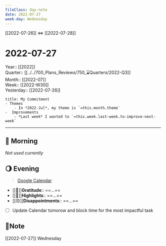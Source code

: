 ```yaml
---
fileClass: day-note  
date: 2022-07-27
week-day: Wednesday
---
```


[[2022-07-26]]  <=> [[2022-07-28]]  

# 2022-07-27

Year:: [[2022]]  
Quarter:: [[../../700_Plans_Reviews/750_⌛Quarters/2022-Q3]]  
Month:: [[2022-07]]  
Week:: [[2022-W30]]  
Yesterday:: [[2022-07-26]]  

```ad-info
title: My Commitment
- Themes
	- In *2022-Jul*, my theme is `=this.month.theme`  
-  Improvements  
	- *Last week* I wanted to `=this.week.last-week.to-improve-next-week`  
```

---
## 🌅 Morning
*Not used currently* 

## 🌖 Evening
> [Google Calendar](https://calendar.google.com/calendar/u/0/r)
- [[💖]]**Gratitude**::  ==...==  
- [[🔆]]**Highlights**::  ==...==  
- [[😞]]**Disappointments**::  ==...==  
- [ ] Update Calendar tomorow and block time for the most impactful task

## 📝Note
[[2022-07-27]]  Wednesday
  
